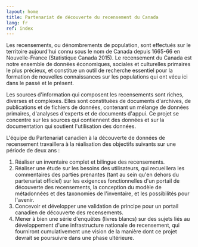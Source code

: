 ```yaml
---
layout: home
title: Partenariat de découverte du recensement du Canada
lang: fr
ref: index
---
```

Les recensements, ou dénombrements de population, sont effectués sur le territoire aujourd'hui connu sous le nom de Canada depuis 1665-66 en Nouvelle-France (Statistique Canada 2015). Le recensement du Canada est notre ensemble de données économiques, sociales et culturelles primaires le plus précieux, et constitue un outil de recherche essentiel pour la formation de nouvelles connaissances sur les populations qui ont vécu ici dans le passé et le présent.

Les sources d'information qui composent les recensements sont riches, diverses et complexes. Elles sont constituées de documents d'archives, de publications et de fichiers de données, contenant un mélange de données primaires, d'analyses d'experts et de documents d'appui. Ce projet se concentre sur les sources qui contiennent des données et sur la documentation qui soutient l'utilisation des données.

L'équipe du Partenariat canadien à la découverte de données de recensement travaillera à la réalisation des objectifs suivants sur une période de deux ans :
1. Réaliser un inventaire complet et bilingue des recensements.
2. Réaliser une étude sur les besoins des utilisateurs, qui recueillera les commentaires des parties prenantes (tant au sein qu'en dehors du partenariat officiel) sur les exigences fonctionnelles d'un portail de découverte des recensements, la conception du modèle de métadonnées et des taxonomies de l'inventaire, et les possibilités pour l'avenir.
3. Concevoir et développer une validation de principe pour un portail canadien de découverte des recensements.
4. Mener à bien une série d'enquêtes (livres blancs) sur des sujets liés au développement d'une infrastructure nationale de recensement, qui fourniront cumulativement une vision de la manière dont ce projet devrait se poursuivre dans une phase ultérieure.
